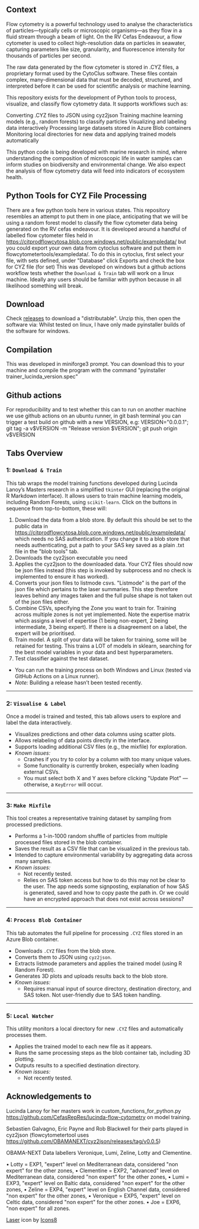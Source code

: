 ## Context

Flow cytometry is a powerful technology used to analyse the characteristics of particles—typically cells or microscopic organisms—as they flow in a fluid stream through a beam of light. On the RV Cefas Endeavour, a flow cytometer is used to collect high-resolution data on particles in seawater, capturing parameters like size, granularity, and fluorescence intensity for thousands of particles per second.

The raw data generated by the flow cytometer is stored in .CYZ files, a proprietary format used by the CytoClus software. These files contain complex, many-dimensional data that must be decoded, structured, and interpreted before it can be used for scientific analysis or machine learning.

This repository exists for the development of Python tools to process, visualize, and classify flow cytometry data. It supports workflows such as:

Converting .CYZ files to JSON using cyz2json
Training machine learning models (e.g., random forests) to classify particles
Visualizing and labeling data interactively
Processing large datasets stored in Azure Blob containers
Monitoring local directories for new data and applying trained models automatically

This python code is being developed with marine research in mind, where understanding the composition of microscopic life in water samples can inform studies on biodiversity and environmental change. We also expect the analysis of flow cytometry data will feed into indicators of ecosystem health.


## Python Tools for CYZ File Processing

There are a few python tools here in various states. This repository resembles an attempt to put them in one place, anticipating that we will be using a random forest model to classify the flow cytometer data being generated on the RV cefas endeavour.
It is developed around a handful of labelled flow cytometer files held in https://citprodflowcytosa.blob.core.windows.net/public/exampledata/ but you could export your own data from cytoclus software and put them in flowcytometertools/exampledata/. To do this in cytoclus, first select your file, with sets defined, under "Database" click Exports and check the box for CYZ file (for set)
This was developed on windows but a github actions workflow tests whether the `Download & Train` tab will work on a linux machine.
Ideally any users should be familiar with python because in all likelihood something will break.


## Download

Check [releases](https://github.com/CefasRepRes/flowcytometertool/releases) to download a "distributable". Unzip this, then open the software via:
Whilst tested on linux, I have only made pyinstaller builds of the software for windows.

## Compilation

This was developed in miniforge3 prompt. You can download this to your machine and compile the program with the command "pyinstaller trainer_lucinda_version.spec"

## Github actions

For reproducibility and to test whether this can to run on another machine we use github actions on an ubuntu runner, in git bash terminal you can trigger a test build on github with a new VERSION, e.g:
VERSION="0.0.0.1"; git tag -a v$VERSION -m "Release version $VERSION"; git push origin v$VERSION




## Tabs Overview

### 1: `Download & Train`
This tab wraps the model training functions developed during Lucinda Lanoy’s Masters research in a simplified `tkinter` GUI (replacing the original R Markdown interface). It allows users to train machine learning models, including Random Forests, using `scikit-learn`.
Click on the buttons in sequence from top-to-bottom, these will:
1) Download the data from a blob store. By default this should be set to the public data in https://citprodflowcytosa.blob.core.windows.net/public/exampledata/ which needs no SAS authentication. If you change it to a blob store that needs authenticating, put a path to your SAS key saved as a plain .txt file in the "blob tools" tab.
2) Downloads the cyz2json executable you need
3) Applies the cyz2json to the downloaded data. Your CYZ files should now be json files instead (this step is invoked by subprocess and no check is implemented to ensure it has worked).
4) Converts your json files to listmode csvs. "Listmode" is the part of the json file which pertains to the laser summaries. This step therefore leaves behind any images taken and the full pulse shape is not taken out of the json files either.
5) Combine CSVs, specifying the Zone you want to train for. Training across multiple zones is not yet implemented. Note the expertise matrix which assigns a level of expertise (1 being non-expert, 2 being intermediate, 3 being expert). If there is a disagreement on a label, the expert will be prioritised.
6) Train model. A split of your data will be taken for training, some will be retained for testing. This trains a LOT of models in sklearn, searching for the best model variables in your data and best hyperparameters.
7) Test classifier against the test dataset.
- You can run the training process on both Windows and Linux (tested via GitHub Actions on a Linux runner).
- *Note:* Building a release hasn’t been tested recently.

---

### 2: `Visualise & Label`
Once a model is trained and tested, this tab allows users to explore and label the data interactively.

- Visualizes predictions and other data columns using scatter plots.
- Allows relabeling of data points directly in the interface.
- Supports loading additional CSV files (e.g., the mixfile) for exploration.
- *Known issues:*
  - Crashes if you try to color by a column with too many unique values.
  - Some functionality is currently broken, especially when loading external CSVs.
  - You must select both X and Y axes before clicking "Update Plot" — otherwise, a `KeyError` will occur.
  
---

### 3: `Make Mixfile`
This tool creates a representative training dataset by sampling from processed predictions.

- Performs a 1-in-1000 random shuffle of particles from multiple processed files stored in the blob container.
- Saves the result as a CSV file that can be visualized in the previous tab.
- Intended to capture environmental variability by aggregating data across many samples.
- *Known issues:*
  - Not recently tested.
  - Relies on SAS token access but how to do this may not be clear to the user. The app needs some signposting, explanation of how SAS is generated, saved and how to copy paste the path in. Or we could have an encrypted approach that does not exist across sessions?

---

### 4: `Process Blob Container`
This tab automates the full pipeline for processing `.CYZ` files stored in an Azure Blob container.

- Downloads `.CYZ` files from the blob store.
- Converts them to JSON using `cyz2json`.
- Extracts listmode parameters and applies the trained model (using R Random Forest).
- Generates 3D plots and uploads results back to the blob store.
- *Known issues:*
  - Requires manual input of source directory, destination directory, and SAS token. Not user-friendly due to SAS token handling.

---

### 5: `Local Watcher`
This utility monitors a local directory for new `.CYZ` files and automatically processes them.

- Applies the trained model to each new file as it appears.
- Runs the same processing steps as the blob container tab, including 3D plotting.
- Outputs results to a specified destination directory.
- *Known issues:*
  - Not recently tested.


## Acknowledgements to
Lucinda Lanoy for her masters work in custom_functions_for_python.py https://github.com/CefasRepRes/lucinda-flow-cytometry on model training.

Sebastien Galvagno, Eric Payne and Rob Blackwell for their parts played in cyz2json (flowcytometertool uses https://github.com/OBAMANEXT/cyz2json/releases/tag/v0.0.5)

OBAMA-NEXT Data labellers Veronique, Lumi, Zeline, Lotty and Clementine.

•	Lotty = EXP1, "expert" level on Mediterranean data, considered "non expert" for the other zones,
•	Clementine = EXP2, "advanced" level on Mediterranean data, considered "non expert" for the other zones, 
•	Lumi = EXP3, "expert" level on Baltic data, considered "non expert" for the other zones, 
•	Zeline = EXP4, "expert" level on English Channel data, considered "non expert" for the other zones, 
•	Veronique = EXP5, "expert" level on Celtic data, considered "non expert" for the other zones.
•	Joe = EXP6, "non expert" for all zones.

<a target="_blank" href="https://icons8.com/icon/yRsdMbdfhpk6/laser">Laser</a> icon by <a target="_blank" href="https://icons8.com">Icons8</a>
